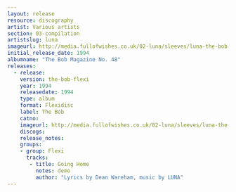 ```yaml
---
layout: release
resource: discography
artist: Various artists
section: 03-compilation
artistslug: luna
imageurl: http://media.fullofwishes.co.uk/02-luna/sleeves/luna-the-bob-48.jpg
initial_release_date: 1994
albumname: "The Bob Magazine No. 48"
releases:
  - release: 
    version: the-bob-flexi
    year: 1994
    releasedate: 1994
    type: album
    format: Flexidisc
    label: The Bob
    catno: 
    imageurl: http://media.fullofwishes.co.uk/02-luna/sleeves/luna-the-bob-48.jpg
    discogs: 
    release_notes: 
    groups:
    - group: Flexi
      tracks:
       - title: Going Home
         notes: demo
         author: "Lyrics by Dean Wareham, music by LUNA"
---
```

